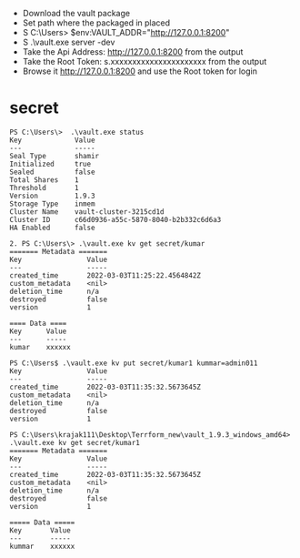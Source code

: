 - Download the vault package 
- Set path where the packaged in placed 
- S C:\Users\> $env:VAULT_ADDR="http://127.0.0.1:8200"
- S .\vault.exe server -dev
- Take the Api Address: http://127.0.0.1:8200 from the output
- Take the Root Token: s.xxxxxxxxxxxxxxxxxxxxxx from the output
- Browse it http://127.0.0.1:8200 and use the Root token for login

# secret 
```
PS C:\Users\>  .\vault.exe status
Key             Value
---             -----
Seal Type       shamir
Initialized     true
Sealed          false
Total Shares    1
Threshold       1
Version         1.9.3
Storage Type    inmem
Cluster Name    vault-cluster-3215cd1d
Cluster ID      c66d0936-a55c-5870-8040-b2b332c6d6a3
HA Enabled      false
```
```
2. PS C:\Users\> .\vault.exe kv get secret/kumar
======= Metadata =======
Key                Value
---                -----
created_time       2022-03-03T11:25:22.4564842Z
custom_metadata    <nil>
deletion_time      n/a
destroyed          false
version            1

==== Data ====
Key      Value
---      -----
kumar    xxxxxx
```

```
PS C:\Users$ .\vault.exe kv put secret/kumar1 kummar=admin011
Key                Value
---                -----
created_time       2022-03-03T11:35:32.5673645Z
custom_metadata    <nil>
deletion_time      n/a
destroyed          false
version            1
```
```
PS C:\Users\krajak111\Desktop\Terrform_new\vault_1.9.3_windows_amd64> .\vault.exe kv get secret/kumar1
======= Metadata =======
Key                Value
---                -----
created_time       2022-03-03T11:35:32.5673645Z
custom_metadata    <nil>
deletion_time      n/a
destroyed          false
version            1

===== Data =====
Key       Value
---       -----
kummar    xxxxxx
